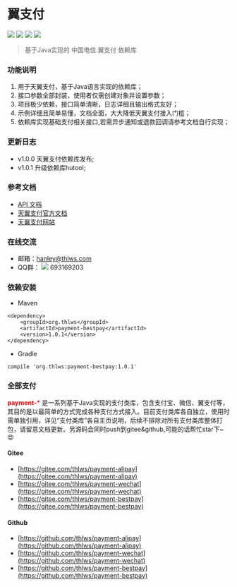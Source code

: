 翼支付
============
[![](https://img.shields.io/badge/release-v1.0.1-green.svg)](https://github.com/thlws/payment-bestpay)   [![](https://img.shields.io/badge/license-Apache--2-yellowgreen.svg)](https://www.apache.org/licenses/LICENSE-2.0.html)  [![](https://img.shields.io/badge/maven%20central-v1.0.1-orange.svg)](https://search.maven.org/artifact/org.thlws/payment-bestpay/1.0.1/jar) 
[![](https://img.shields.io/badge/jdk-1.7%2B-red.svg)](https://www.oracle.com/technetwork/java/javase/downloads/index.html)
> 基于Java实现的 中国电信.翼支付  依赖库

### 功能说明
1. 用于天翼支付，基于Java语言实现的依赖库；
2. 接口参数全部封装，使用者仅需创建对象并设置参数；
3. 项目极少依赖，接口简单清晰，日志详细且输出格式友好；
4. 示例详细且简单易懂，文档全面，大大降低天翼支付接入门槛；
5. 依赖库实现基础支付相关接口,若需异步通知或退款回调请参考文档自行实现；

### 更新日志
- v1.0.0 天翼支付依赖库发布;
- v1.0.1 升级依赖库hutool;

### 参考文档
- [API 文档](https://apidoc.gitee.com/thlws/payment-bestpay)
- [天翼支付官方文档](https://gitee.com/thlws/payment-bestpay/raw/master/docs/%E7%94%B5%E4%BF%A1%E7%BF%BC%E6%94%AF%E4%BB%98.pdf)
- [天翼支付网站](https://www.bestpay.com.cn)


### 在线交流
- 邮箱：hanley@thlws.com 
- QQ群：  [![](https://img.shields.io/badge/chat-on%20qq-red.svg)](//shang.qq.com/wpa/qunwpa?idkey=521df1fba7ef96db15c898e48feb26b6a82f6c2a60612154181b301febb30494) 693169203



### 依赖安装
- Maven
```
<dependency>
    <groupId>org.thlws</groupId>
    <artifactId>payment-bestpay</artifactId>
    <version>1.0.1</version>
</dependency>
```
- Gradle
```
compile 'org.thlws:payment-bestpay:1.0.1'
```


### 全部支付
<b style="color:red">payment-*</b> 是一系列基于Java实现的支付类库，包含支付宝、微信、翼支付等，其目的是以最简单的方式完成各种支付方式接入。目前支付类库各自独立，使用时需单独引用，详见“支付类库”各自主页说明，后续不排除对所有支付类库整体打包，请留意文档更新。另源码会同时push到gitee&github,可能的话帮忙star下~😍

#### Gitee
- [https://gitee.com/thlws/payment-alipay](https://gitee.com/thlws/payment-alipay)
- [https://gitee.com/thlws/payment-wechat](https://gitee.com/thlws/payment-wechat)
- [https://gitee.com/thlws/payment-bestpay](https://gitee.com/thlws/payment-bestpay)   
#### Github
- [https://github.com/thlws/payment-alipay](https://github.com/thlws/payment-alipay)
- [https://github.com/thlws/payment-wechat](https://github.com/thlws/payment-wechat)
- [https://github.com/thlws/payment-bestpay](https://github.com/thlws/payment-bestpay)   

